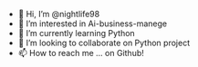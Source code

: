 - 👋 Hi, I’m @nightlife98
- 👀 I’m interested in Ai-business-manege
- 🌱 I’m currently learning Python
- 💞️ I’m looking to collaborate on Python project
- 📫 How to reach me ... on Github!

<!---
nightlife98/nightlife98 is a ✨ special ✨ repository because its `README.md` (this file) appears on your GitHub profile.
You can click the Preview link to take a look at your changes.
--->
